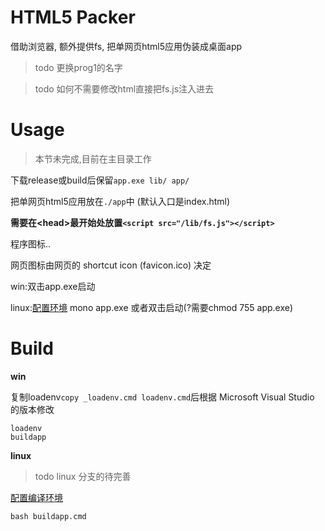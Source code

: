 # HTML5 Packer

借助浏览器, 额外提供fs, 把单网页html5应用伪装成桌面app

> todo 更换prog1的名字

> todo 如何不需要修改html直接把fs.js注入进去

# Usage

> 本节未完成,目前在主目录工作

下载release或build后保留`app.exe lib/ app/`

把单网页html5应用放在`./app`中 (默认入口是index.html)

**需要在\<head\>最开始处放置`<script src="/lib/fs.js"></script>`**

程序图标..

网页图标由网页的 shortcut icon (favicon.ico) 决定

win:双击app.exe启动 

linux:[配置环境](linux_version.md) mono app.exe 或者双击启动(?需要chmod 755 app.exe)



# Build

**win**

复制loadenv`copy _loadenv.cmd loadenv.cmd`后根据 Microsoft Visual Studio 的版本修改

```
loadenv
buildapp
```

**linux**

> todo linux 分支的待完善

[配置编译环境](linux_version.md)

```
bash buildapp.cmd
```

